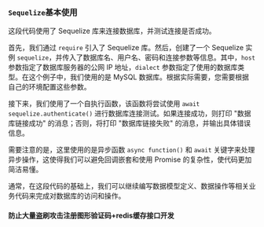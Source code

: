 ### `Sequelize`基本使用

这段代码使用了 Sequelize 库来连接数据库，并测试连接是否成功。

首先，我们通过 `require` 引入了 Sequelize 库。然后，创建了一个 Sequelize 实例 `sequelize`，并传入了数据库名、用户名、密码和连接参数等信息。其中，`host` 参数指定了数据库服务器的公网 IP 地址，`dialect` 参数指定了使用的数据库类型。在这个例子中，我们使用的是 MySQL 数据库。根据实际需要，您需要根据自己的环境配置这些参数。

接下来，我们使用了一个自执行函数，该函数将尝试使用 `await sequelize.authenticate()` 进行数据库连接测试。如果连接成功，则打印 "数据库链接成功" 的消息；否则，将打印 "数据库链接失败" 的消息，并输出具体错误信息。

需要注意的是，这里使用的是异步函数 `async function()` 和 `await` 关键字来处理异步操作，这使得我们可以避免回调嵌套和使用 Promise 的复杂性，使代码更加简洁易懂。

通常，在这段代码的基础上，我们可以继续编写数据模型定义、数据操作等相关业务代码来完成对数据库的访问和操作。

#### 防止大量盗刷攻击注册图形验证码+redis缓存接口开发
